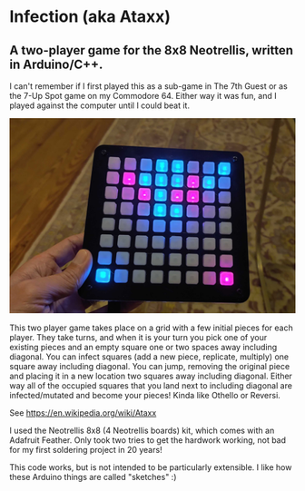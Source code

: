 # Infection (aka Ataxx)

## A two-player game for the 8x8 Neotrellis, written in Arduino/C++.

I can't remember if I first played this as a sub-game in The 7th Guest or as the 7-Up Spot game on my Commodore 64. Either way it was fun, and I played against the computer until I could beat it.

![Photo of running game](demo-image.jpg)

This two player game takes place on a grid with a few initial pieces for each player. They take turns, and when it is your turn you pick one of your existing pieces and an empty square one or two spaces away including diagonal. You can infect squares (add a new piece, replicate, multiply) one square away including diagonal. You can jump, removing the original piece and placing it in a new location two squares away including diagonal. Either way all of the occupied squares that you land next to including diagonal are infected/mutated and become your pieces! Kinda like Othello or Reversi.

See https://en.wikipedia.org/wiki/Ataxx

I used the Neotrellis 8x8 (4 Neotrellis boards) kit, which comes with an Adafruit Feather. Only took two tries to get the hardwork working, not bad for my first soldering project in 20 years!

This code works, but is not intended to be particularly extensible. I like how these Arduino things are called "sketches" :)

